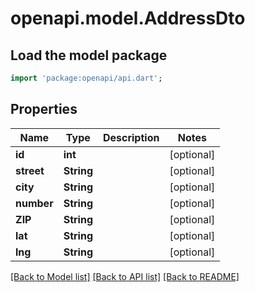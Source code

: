# openapi.model.AddressDto

## Load the model package
```dart
import 'package:openapi/api.dart';
```

## Properties
Name | Type | Description | Notes
------------ | ------------- | ------------- | -------------
**id** | **int** |  | [optional] 
**street** | **String** |  | [optional] 
**city** | **String** |  | [optional] 
**number** | **String** |  | [optional] 
**ZIP** | **String** |  | [optional] 
**lat** | **String** |  | [optional] 
**lng** | **String** |  | [optional] 

[[Back to Model list]](../README.md#documentation-for-models) [[Back to API list]](../README.md#documentation-for-api-endpoints) [[Back to README]](../README.md)


